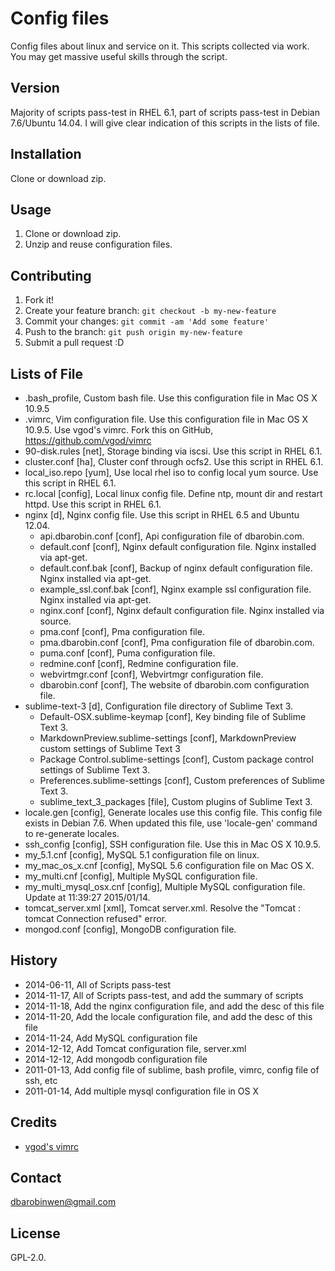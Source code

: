 # Config files

Config files about linux and service on it. This scripts collected via work. You may get massive useful skills through the script.

## Version

Majority of scripts pass-test in RHEL 6.1, part of scripts pass-test in Debian 7.6/Ubuntu 14.04. I will give clear indication of this scripts in the lists of file.

## Installation

Clone or download zip.

## Usage

1. Clone or download zip.
2. Unzip and reuse configuration files.

## Contributing

1. Fork it!
2. Create your feature branch: `git checkout -b my-new-feature`
3. Commit your changes: `git commit -am 'Add some feature'`
4. Push to the branch: `git push origin my-new-feature`
5. Submit a pull request :D

## Lists of File

* .bash_profile, Custom bash file. Use this configuration file in Mac OS X 10.9.5
* .vimrc, Vim  configuration file. Use this configuration file in Mac OS X 10.9.5. Use vgod's vimrc. Fork this on GitHub, https://github.com/vgod/vimrc
* 90-disk.rules [net], Storage binding via iscsi. Use this script in RHEL 6.1.
* cluster.conf [ha], Cluster conf through ocfs2. Use this script in RHEL 6.1.
* local_iso.repo [yum], Use local rhel iso to config local yum source. Use this script in RHEL 6.1.
* rc.local [config], Local linux config file. Define ntp, mount dir and restart httpd. Use this script in RHEL 6.1.
* nginx [d], Nginx config file. Use this script in RHEL 6.5 and Ubuntu 12.04.
	* api.dbarobin.conf [conf], Api configuration file of dbarobin.com.
	* default.conf [conf], Nginx default configuration file. Nginx installed via apt-get.
	* default.conf.bak [conf], Backup of nginx default configuration file. Nginx installed via apt-get.
	* example_ssl.conf.bak [conf], Nginx example ssl configuration file. Nginx installed via apt-get.
	* nginx.conf [conf], Nginx default configuration file. Nginx installed via source.
	* pma.conf [conf], Pma configuration file.
	* pma.dbarobin.conf [conf], Pma configuration file of dbarobin.com.
	* puma.conf [conf],  Puma configuration file.
	* redmine.conf [conf], Redmine configuration file.
	* webvirtmgr.conf [conf], Webvirtmgr configuration file.
	* dbarobin.conf [conf], The website of dbarobin.com configuration file.
* sublime-text-3 [d], Configuration file directory of Sublime Text 3.
	*  Default-OSX.sublime-keymap [conf], Key binding file of Sublime Text 3.
	*  MarkdownPreview.sublime-settings [conf], MarkdownPreview custom settings of Sublime Text 3
	*  Package Control.sublime-settings [conf], Custom package control settings of Sublime Text 3.
	*  Preferences.sublime-settings [conf], Custom preferences of Sublime Text 3.
	*  sublime_text_3_packages [file], Custom plugins of  Sublime Text 3.
* locale.gen [config], Generate locales use this config file. This config file exists in Debian 7.6. When updated this file, use 'locale-gen' command to re-generate locales.
* ssh_config [config], SSH configuration file. Use this in  Mac OS X 10.9.5.
* my_5.1.cnf [config], MySQL 5.1 configuration file on linux.
* my_mac_os_x.cnf [config], MySQL 5.6 configuration file on Mac OS X.
* my_multi.cnf [config], Multiple MySQL configuration file.
* my_multi_mysql_osx.cnf [config], Multiple MySQL configuration file. Update at 11:39:27 2015/01/14.
* tomcat_server.xml [xml], Tomcat server.xml. Resolve the "Tomcat : tomcat Connection refused" error.
* mongod.conf [config], MongoDB configuration file.

## History

* 2014-06-11, All of Scripts pass-test
* 2014-11-17, All of Scripts pass-test, and add the summary of scripts
* 2014-11-18, Add the nginx configuration file, and add the desc of this file
* 2014-11-20, Add the locale configuration file, and add the desc of this file
* 2014-11-24, Add MySQL configuration file
* 2014-12-12, Add Tomcat configuration file, server.xml
* 2014-12-12, Add mongodb configuration file
* 2011-01-13, Add config file of sublime, bash profile, vimrc, config file of ssh, etc
* 2011-01-14, Add multiple mysql configuration file in OS X

## Credits

* [vgod's vimrc](https://github.com/vgod/vimrc)

## Contact

dbarobinwen@gmail.com

## License

GPL-2.0.

